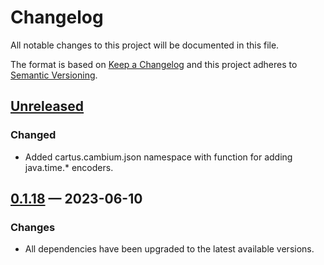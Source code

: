 # Changelog

All notable changes to this project will be documented in this file.

The format is based on [Keep a Changelog](http://keepachangelog.com)
and this project adheres to
[Semantic Versioning](http://semver.org/spec/v2.0.0.html).

## [Unreleased]

### Changed

- Added cartus.cambium.json namespace with function for adding
   java.time.* encoders.

## [0.1.18] — 2023-06-10

### Changes

- All dependencies have been upgraded to the latest available versions.

[0.1.18]: https://github.com/logicblocks/cartus/compare/0.1.0...0.1.18
[Unreleased]: https://github.com/logicblocks/cartus/compare/0.1.18...HEAD
